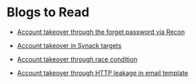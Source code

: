 # Blogs to Read 

- [ Account takeover through the forget password via Recon ](https://infosecwriteups.com/unauthenticated-account-takeover-through-forget-password-c120b4c1141d)

- [ Account takeover in Synack targets ](https://infosecwriteups.com/account-takeovers-believe-the-unbelievable-bb98a0c251a4)

- [ Account takeover through race condition ](https://blog.niksthehacker.com/account-takeover-using-race-condition-6e1624231cae)

- [ Account takeover through HTTP leakage in email template ](https://infosecwriteups.com/unauthenticated-account-takeover-through-http-leak-33386bb0ba0b)
